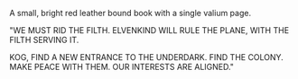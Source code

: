 A small, bright red leather bound book with a single valium page. 

"WE MUST RID THE FILTH. ELVENKIND WILL RULE THE PLANE, WITH THE FILTH SERVING IT. 

KOG, FIND A NEW ENTRANCE TO THE UNDERDARK. FIND THE COLONY. MAKE PEACE WITH THEM. OUR INTERESTS ARE ALIGNED."